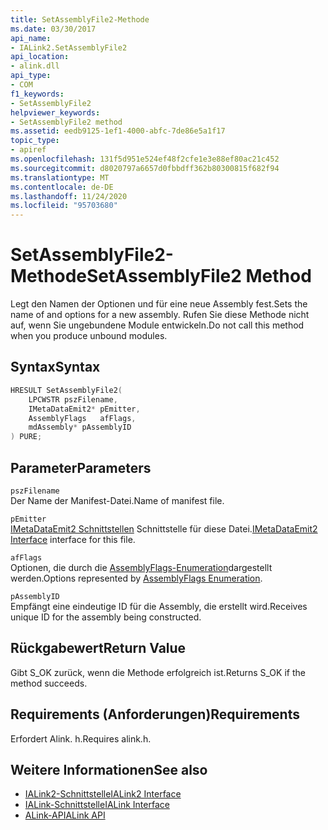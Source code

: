 ```yaml
---
title: SetAssemblyFile2-Methode
ms.date: 03/30/2017
api_name:
- IALink2.SetAssemblyFile2
api_location:
- alink.dll
api_type:
- COM
f1_keywords:
- SetAssemblyFile2
helpviewer_keywords:
- SetAssemblyFile2 method
ms.assetid: eedb9125-1ef1-4000-abfc-7de86e5a1f17
topic_type:
- apiref
ms.openlocfilehash: 131f5d951e524ef48f2cfe1e3e88ef80ac21c452
ms.sourcegitcommit: d8020797a6657d0fbbdff362b80300815f682f94
ms.translationtype: MT
ms.contentlocale: de-DE
ms.lasthandoff: 11/24/2020
ms.locfileid: "95703680"
---
```

# <a name="setassemblyfile2-method"></a><span data-ttu-id="be251-102">SetAssemblyFile2-Methode</span><span class="sxs-lookup"><span data-stu-id="be251-102">SetAssemblyFile2 Method</span></span>

<span data-ttu-id="be251-103">Legt den Namen der Optionen und für eine neue Assembly fest.</span><span class="sxs-lookup"><span data-stu-id="be251-103">Sets the name of and options for a new assembly.</span></span> <span data-ttu-id="be251-104">Rufen Sie diese Methode nicht auf, wenn Sie ungebundene Module entwickeln.</span><span class="sxs-lookup"><span data-stu-id="be251-104">Do not call this method when you produce unbound modules.</span></span>  
  
## <a name="syntax"></a><span data-ttu-id="be251-105">Syntax</span><span class="sxs-lookup"><span data-stu-id="be251-105">Syntax</span></span>  
  
```cpp  
HRESULT SetAssemblyFile2(  
    LPCWSTR pszFilename,  
    IMetaDataEmit2* pEmitter,  
    AssemblyFlags   afFlags,  
    mdAssembly* pAssemblyID  
) PURE;  
```  
  
## <a name="parameters"></a><span data-ttu-id="be251-106">Parameter</span><span class="sxs-lookup"><span data-stu-id="be251-106">Parameters</span></span>  

 `pszFilename`  
 <span data-ttu-id="be251-107">Der Name der Manifest-Datei.</span><span class="sxs-lookup"><span data-stu-id="be251-107">Name of manifest file.</span></span>  
  
 `pEmitter`  
 <span data-ttu-id="be251-108">[IMetaDataEmit2 Schnittstellen](../metadata/imetadataemit2-interface.md) Schnittstelle für diese Datei.</span><span class="sxs-lookup"><span data-stu-id="be251-108">[IMetaDataEmit2 Interface](../metadata/imetadataemit2-interface.md) interface for this file.</span></span>  
  
 `afFlags`  
 <span data-ttu-id="be251-109">Optionen, die durch die [AssemblyFlags-Enumeration](../metadata/assemblyflags-enumeration.md)dargestellt werden.</span><span class="sxs-lookup"><span data-stu-id="be251-109">Options represented by [AssemblyFlags Enumeration](../metadata/assemblyflags-enumeration.md).</span></span>  
  
 `pAssemblyID`  
 <span data-ttu-id="be251-110">Empfängt eine eindeutige ID für die Assembly, die erstellt wird.</span><span class="sxs-lookup"><span data-stu-id="be251-110">Receives unique ID for the assembly being constructed.</span></span>  
  
## <a name="return-value"></a><span data-ttu-id="be251-111">Rückgabewert</span><span class="sxs-lookup"><span data-stu-id="be251-111">Return Value</span></span>  

 <span data-ttu-id="be251-112">Gibt S_OK zurück, wenn die Methode erfolgreich ist.</span><span class="sxs-lookup"><span data-stu-id="be251-112">Returns S_OK if the method succeeds.</span></span>  
  
## <a name="requirements"></a><span data-ttu-id="be251-113">Requirements (Anforderungen)</span><span class="sxs-lookup"><span data-stu-id="be251-113">Requirements</span></span>  

 <span data-ttu-id="be251-114">Erfordert Alink. h.</span><span class="sxs-lookup"><span data-stu-id="be251-114">Requires alink.h.</span></span>  
  
## <a name="see-also"></a><span data-ttu-id="be251-115">Weitere Informationen</span><span class="sxs-lookup"><span data-stu-id="be251-115">See also</span></span>

- [<span data-ttu-id="be251-116">IALink2-Schnittstelle</span><span class="sxs-lookup"><span data-stu-id="be251-116">IALink2 Interface</span></span>](ialink2-interface.md)
- [<span data-ttu-id="be251-117">IALink-Schnittstelle</span><span class="sxs-lookup"><span data-stu-id="be251-117">IALink Interface</span></span>](ialink-interface.md)
- [<span data-ttu-id="be251-118">ALink-API</span><span class="sxs-lookup"><span data-stu-id="be251-118">ALink API</span></span>](index.md)
